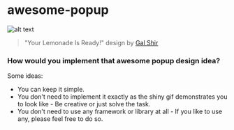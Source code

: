 # awesome-popup

![alt text](https://cdn.dribbble.com/users/729829/screenshots/3742136/galshir-lemonade-is-ready.gif "Your Lemonade Is Ready! design by Gal Shir")

> "Your Lemonade Is Ready!" design by [Gal Shir](https://dribbble.com/shots/3742136-Your-Lemonade-Is-Ready)

### How would you implement that awesome popup design idea?

Some ideas:

- You can keep it simple.
- You don't need to implement it exactly as the shiny gif demonstrates you to look like - Be creative or just solve the task.
- You don't need to use any framework or library at all - If you like to use any, please feel free to do so.
